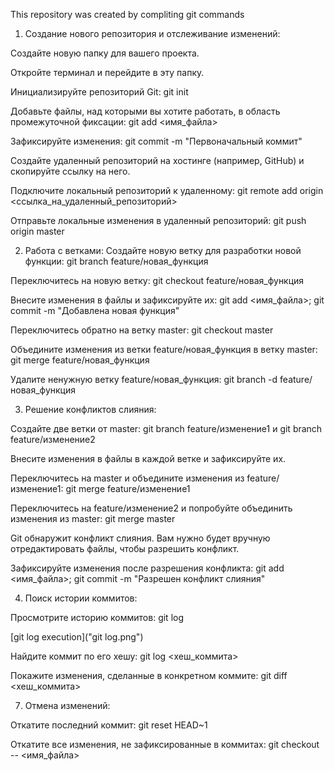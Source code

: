 This repository was created by compliting git commands

1. Создание нового репозитория и отслеживание изменений:

Создайте новую папку для вашего проекта.

Откройте терминал и перейдите в эту папку.

Инициализируйте репозиторий Git: git init

Добавьте файлы, над которыми вы хотите работать, в область промежуточной фиксации: git add <имя_файла>

Зафиксируйте изменения: git commit -m "Первоначальный коммит"

Создайте удаленный репозиторий на хостинге (например, GitHub) и скопируйте ссылку на него.

Подключите локальный репозиторий к удаленному: git remote add origin <ссылка_на_удаленный_репозиторий>

Отправьте локальные изменения в удаленный репозиторий: git push origin master


2. Работа с ветками:
Создайте новую ветку для разработки новой функции: git branch feature/новая_функция

Переключитесь на новую ветку: git checkout feature/новая_функция

Внесите изменения в файлы и зафиксируйте их: git add <имя_файла>; git commit -m "Добавлена новая функция"

Переключитесь обратно на ветку master: git checkout master

Объедините изменения из ветки feature/новая_функция в ветку master: git merge feature/новая_функция

Удалите ненужную ветку feature/новая_функция: git branch -d feature/новая_функция


3. Решение конфликтов слияния:

Создайте две ветки от master: git branch feature/изменение1 и git branch feature/изменение2

Внесите изменения в файлы в каждой ветке и зафиксируйте их.

Переключитесь на master и объедините изменения из feature/изменение1: git merge feature/изменение1

Переключитесь на feature/изменение2 и попробуйте объединить изменения из master: git merge master

Git обнаружит конфликт слияния. Вам нужно будет вручную отредактировать файлы, чтобы разрешить конфликт.

Зафиксируйте изменения после разрешения конфликта: git add <имя_файла>; git commit -m "Разрешен конфликт слияния"

4. Поиск истории коммитов:

Просмотрите историю коммитов: git log

[git log execution]("git log.png")

Найдите коммит по его хешу: git log <хеш_коммита>

Покажите изменения, сделанные в конкретном коммите: git diff <хеш_коммита>

7. Отмена изменений:

Откатите последний коммит: git reset HEAD~1

Откатите все изменения, не зафиксированные в коммитах: git checkout -- <имя_файла>
